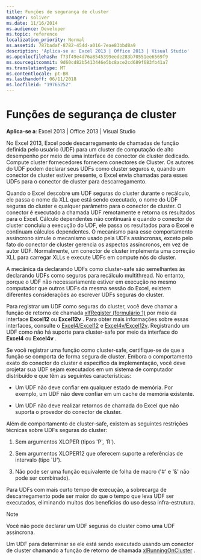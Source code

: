 ```yaml
---
title: Funções de segurança de cluster
manager: soliver
ms.date: 11/16/2014
ms.audience: Developer
ms.topic: reference
localization_priority: Normal
ms.assetid: 787badaf-8782-454d-a016-7eae83bbd8a9
description: 'Aplica-se a: Excel 2013 | Office 2013 | Visual Studio'
ms.openlocfilehash: f73f49e4d76a8545399eede283b70551ee6569f9
ms.sourcegitcommit: 9d60cd82b5413446e5bc8ace2cd689f683fb41a7
ms.translationtype: MT
ms.contentlocale: pt-BR
ms.lasthandoff: 06/11/2018
ms.locfileid: "19765252"
---
```

# <a name="cluster-safe-functions"></a>Funções de segurança de cluster

**Aplica-se a**: Excel 2013 | Office 2013 | Visual Studio 
  
No Excel 2013, Excel pode descarregamento de chamadas de função definida pelo usuário (UDF) para um cluster de computação de alto desempenho por meio de uma interface de conector de cluster dedicado. Compute cluster fornecedores fornecem conectores de Cluster. Os autores do UDF podem declarar seus UDFs como cluster seguros e, quando um conector de cluster estiver presente, o Excel envia chamadas para esses UDFs para o conector de cluster para descarregamento.
  
Quando o Excel descobre um UDF seguras do cluster durante o recálculo, ele passa o nome da XLL que está sendo executado, o nome do UDF seguras do cluster e qualquer parâmetro para o conector de cluster. O conector é executado a chamada UDF remotamente e retorna os resultados para o Excel. Cálculo dependentes não continuará e quando o conector de cluster concluiu a execução do UDF, ele passa os resultados para o Excel e continuam cálculos dependentes. O mecanismo para esse comportamento assíncrono simule o mecanismo usado pela UDFs assíncronas, exceto pelo fato do conector de cluster gerencia os aspectos assíncronos, em vez de autor UDF. Normalmente, um conector de cluster implementa uma correção XLL para carregar XLLs e execute UDFs em compute nós do cluster.
  
A mecânica da declarando UDFs como cluster-safe são semelhantes às declarando UDFs como seguros para recálculo multithread. No entanto, porque o UDF não necessariamente estiver em execução no mesmo computador que outros UDFs da mesma sessão do Excel, existem diferentes considerações ao escrever UDFs seguras do cluster.
  
Para registrar um UDF como seguras do cluster, você deve chamar a função de retorno de chamada [xlfRegister (formulário 1)](xlfregister-form-1.md) por meio da interface **Excel12** ou **Excel12v** . Para obter mais informações sobre essas interfaces, consulte o [Excel4/Excel12](excel4-excel12.md) e [Excel4v/Excel12v](excel4v-excel12v.md). Registrando um UDF como não há suporte para cluster-safe por meio da interface do **Excel4** ou **Excel4v** . 
  
Se você registrar uma função como cluster-safe, certifique-se de que a função se comporta de forma segura de cluster. Embora o comportamento exato do conector do cluster é específico da implementação, você deve projetar sua UDF sejam executados em um sistema de computador distribuído e que têm as seguintes características:
  
- Um UDF não deve confiar em qualquer estado de memória. Por exemplo, um UDF não deve confiar em um cache de memória existente.
    
- Um UDF não deve realizar retornos de chamada do Excel que não suporta o provedor do conector de cluster.
    
Além de comportamento de cluster-safe, existem as seguintes restrições técnicas sobre UDFs seguras do cluster:
  
1. Sem argumentos XLOPER (tipos 'P', 'R').
    
2. Sem argumentos XLOPER12 que oferecem suporte a referências de intervalo (tipo 'U').
    
3. Não pode ser uma função equivalente de folha de macro ('#' e '&amp;' não pode ser combinado).
    
Para UDFs com mais curto tempo de execução, a sobrecarga de descarregamento pode ser maior do que o tempo que leva UDF ser executados, eliminando muitos dos benefícios do uso dessa infra-estrutura.
  
> [!NOTE]
> Você não pode declarar um UDF seguras do cluster como uma UDF assíncrona. 
  
Um UDF para determinar se ele está sendo executado usando um conector de cluster chamando a função de retorno de chamada [xlRunningOnCluster](xlrunningoncluster.md) . 
  

